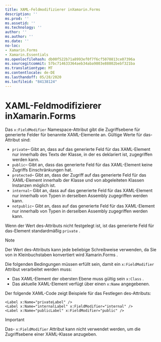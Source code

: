 ```yaml
---
title: XAML-Feldmodifizierer inXamarin.Forms
description: ''
ms.prod: ''
ms.assetid: ''
ms.technology: ''
author: ''
ms.author: ''
ms.date: ''
no-loc:
- Xamarin.Forms
- Xamarin.Essentials
ms.openlocfilehash: db00f522b71a8993ef0f7f6cf5070813ce07396a
ms.sourcegitcommit: 57bc714633364aeb34aba9803e88802bebf321ba
ms.translationtype: MT
ms.contentlocale: de-DE
ms.lasthandoff: 05/28/2020
ms.locfileid: "84138124"
---
```

# <a name="xaml-field-modifiers-in-xamarinforms"></a>XAML-Feldmodifizierer inXamarin.Forms

Das `x:FieldModifier` Namespace-Attribut gibt die Zugriffsebene für generierte Felder für benannte XAML-Elemente an. Gültige Werte für das-Attribut sind:

- `private`– Gibt an, dass auf das generierte Feld für das XAML-Element nur innerhalb des Texts der Klasse, in der es deklariert ist, zugegriffen werden kann.
- `public`– Gibt an, dass das generierte Feld für das XAML-Element keine Zugriffs Einschränkungen hat.
- `protected`– Gibt an, dass der Zugriff auf das generierte Feld für das XAML-Element innerhalb der Klasse und von abgeleiteten Klassen Instanzen möglich ist.
- `internal`– Gibt an, dass auf das generierte Feld für das XAML-Element nur innerhalb von Typen in derselben Assembly zugegriffen werden kann.
- `notpublic`– Gibt an, dass auf das generierte Feld für das XAML-Element nur innerhalb von Typen in derselben Assembly zugegriffen werden kann.

Wenn der Wert des-Attributs nicht festgelegt ist, ist das generierte Feld für das-Element standardmäßig `private` .

> [!NOTE]
> Der Wert des-Attributs kann jede beliebige Schreibweise verwenden, da Sie von in Kleinbuchstaben konvertiert wird Xamarin.Forms .

Die folgenden Bedingungen müssen erfüllt sein, damit ein `x:FieldModifier` Attribut verarbeitet werden muss:

- Das XAML-Element der obersten Ebene muss gültig sein `x:Class` .
- Das aktuelle XAML-Element verfügt über einen `x:Name` angegebenen.

Der folgende XAML-Code zeigt Beispiele für das Festlegen des-Attributs:

```xaml
<Label x:Name="privateLabel" />
<Label x:Name="internalLabel" x:FieldModifier="internal" />
<Label x:Name="publicLabel" x:FieldModifier="public" />
```

> [!IMPORTANT]
> Das- `x:FieldModifier` Attribut kann nicht verwendet werden, um die Zugriffsebene einer XAML-Klasse anzugeben.
